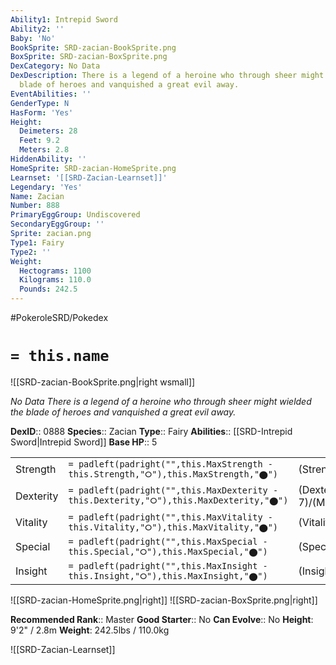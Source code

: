 ```yaml
---
Ability1: Intrepid Sword
Ability2: ''
Baby: 'No'
BookSprite: SRD-zacian-BookSprite.png
BoxSprite: SRD-zacian-BoxSprite.png
DexCategory: No Data
DexDescription: There is a legend of a heroine who through sheer might wielded the
  blade of heroes and vanquished a great evil away.
EventAbilities: ''
GenderType: N
HasForm: 'Yes'
Height:
  Deimeters: 28
  Feet: 9.2
  Meters: 2.8
HiddenAbility: ''
HomeSprite: SRD-zacian-HomeSprite.png
Learnset: '[[SRD-Zacian-Learnset]]'
Legendary: 'Yes'
Name: Zacian
Number: 888
PrimaryEggGroup: Undiscovered
SecondaryEggGroup: ''
Sprite: zacian.png
Type1: Fairy
Type2: ''
Weight:
  Hectograms: 1100
  Kilograms: 110.0
  Pounds: 242.5
---
```


#PokeroleSRD/Pokedex

# `= this.name`

![[SRD-zacian-BookSprite.png|right wsmall]]

*No Data*
*There is a legend of a heroine who through sheer might wielded the blade of heroes and vanquished a great evil away.*

**DexID**:: 0888
**Species**:: Zacian
**Type**:: Fairy
**Abilities**:: [[SRD-Intrepid Sword|Intrepid Sword]]
**Base HP**:: 5

|           |                                                                                        |                                          |
| --------- | -------------------------------------------------------------------------------------- | ---------------------------------------- |
| Strength  | `= padleft(padright("",this.MaxStrength - this.Strength,"⭘"),this.MaxStrength,"⬤")`    | (Strength::7)/(MaxStrength::7)   |
| Dexterity | `= padleft(padright("",this.MaxDexterity - this.Dexterity,"⭘"),this.MaxDexterity,"⬤")` | (Dexterity:: 7)/(MaxDexterity::7) |
| Vitality  | `= padleft(padright("",this.MaxVitality - this.Vitality,"⭘"),this.MaxVitality,"⬤")`    | (Vitality::6)/(MaxVitality::6)   |
| Special   | `= padleft(padright("",this.MaxSpecial - this.Special,"⭘"),this.MaxSpecial,"⬤")`       | (Special::5)/(MaxSpecial::5)     |
| Insight   | `= padleft(padright("",this.MaxInsight - this.Insight,"⭘"),this.MaxInsight,"⬤")`       | (Insight::6)/(MaxInsight::6)     |

![[SRD-zacian-HomeSprite.png|right]]
![[SRD-zacian-BoxSprite.png|right]]

**Recommended Rank**:: Master
**Good Starter**:: No
**Can Evolve**:: No
**Height**: 9'2" / 2.8m
**Weight**: 242.5lbs / 110.0kg

![[SRD-Zacian-Learnset]]